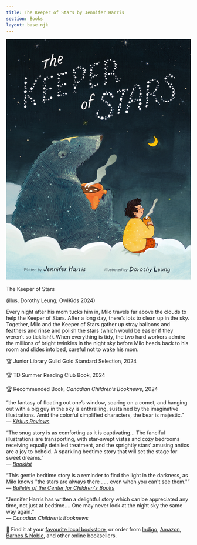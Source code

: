 ```yaml
---
title: The Keeper of Stars by Jennifer Harris
section: Books
layout: base.njk
---
```


<div class="max-w-prose">

<img class="mr-5 mb-5 md:max-w-sm" src="/img/the-keeper-of-stars-cover.jpg"/>

<p class="italic font-bold mb-1 text-xl">The Keeper of Stars</p>

<p>(illus. Dorothy Leung; OwlKids 2024)</p>

<p>Every night after his mom tucks him in, Milo travels far above the clouds to help the Keeper of Stars. After a long day, there’s lots to clean up in the sky. Together, Milo and the Keeper of Stars gather up stray balloons and feathers and rinse and polish the stars (which would be easier if they weren’t so ticklish!). When everything is tidy, the two hard workers admire the millions of bright twinkles in the night sky before Milo heads back to his room and slides into bed, careful not to wake his mom.</p>

<quote class="font-bold px-2">🏆 Junior Library Guild Gold Standard Selection, 2024</quote>

<quote class="font-bold px-2">🏆 TD Summer Reading Club Book, 2024</quote>

<quote class="font-bold px-2">🏆 Recommended Book, *Canadian Children’s Booknews*, 2024</quote>

<p>“the fantasy of floating out one’s window, soaring on a comet, and hanging out with a big guy in the sky is enthralling, sustained by the imaginative illustrations. Amid the colorful simplified characters, the bear is majestic.” <br /> ― <i><a href="https://www.kirkusreviews.com/book-reviews/jennifer-harris/the-keeper-of-stars/">Kirkus Reviews</a></i></p>

<p>“The snug story is as comforting as it is captivating... The fanciful illustrations are transporting, with star-swept vistas and cozy bedrooms receiving equally detailed treatment, and the sprightly stars’ amusing antics are a joy to behold. A sparkling bedtime story that will set the stage for sweet dreams.”<br/> ― <i><a href="https://www.booklistonline.com/">Booklist</a></i></p>


<p>“This gentle bedtime story is a reminder to find the light in the darkness, as Milo knows "the stars are always there . . . even when you can't see them."”<br/> ― <i><a href="https://www.booklistonline.com/">Bulletin of the Center for Children's Books</a></i></p> 

<p>“Jennifer Harris has written a delightful story which can be appreciated any time, not just at bedtime…. One may never look at the night sky the same way again.”<br/> ― <i>Canadian Children’s Booknews</i></p> 

<p class="text-base">🛒 Find it at your <a href="https://bookshop.org/p/books/the-keeper-of-stars-jennifer-harris/20209363?ean=9781771475686">favourite local bookstore</a>, or order from <a href="https://www.indigo.ca/en-ca/the-keeper-of-stars/9781771475686.html">Indigo</a>, <a href="https://www.amazon.com/Keeper-Stars-Jennifer-Harris/dp/1771475684">Amazon</a>, <a href="https://www.barnesandnoble.com/w/the-keeper-of-stars-jennifer-harris/1143715087">Barnes &amp; Noble</a>, and other online booksellers.</p>

</div>
